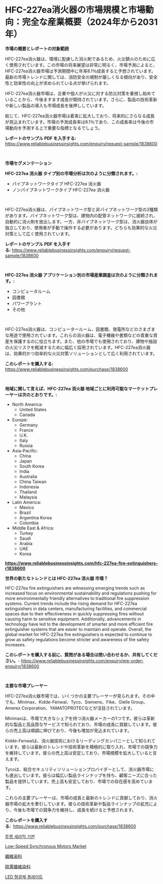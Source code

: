 <p><h1>HFC-227ea消火器の市場規模と市場動向：完全な産業概要（2024年から2031年）</h1></p><p><strong>市場の概要とレポートの対象範囲</strong></p>
<p><p>HFC-227ea消火器は、環境に配慮した消火剤であるため、火災鎮火のために広く使用されています。この市場の将来展望は非常に明るく、市場予測によると、HFC-227ea消火器市場は予測期間中に年率8.1％成長すると予想されています。最新の市場トレンドに関しては、消防安全の規制が厳しくなる傾向があり、安全性と効率性の向上が求められている点が挙げられます。</p><p>HFC-227ea消火器市場は、企業や個人が火災に対する防災対策を重視し始めていることから、今後ますます成長が期待されています。さらに、製品の技術革新や新しい製品の導入も市場成長を後押ししています。</p><p>総じて、HFC-227ea消火器市場は着実に拡大しており、将来的にさらなる成長が見込まれています。市場の予測成長率は8.1％であり、この成長率は今後の市場動向を予測する上で重要な指標となるでしょう。</p></p>
<p><strong>レポートのサンプル PDF を入手する:</strong> <a href="https://www.reliablebusinessinsights.com/enquiry/request-sample/1838600">https://www.reliablebusinessinsights.com/enquiry/request-sample/1838600</a></p>
<p>&nbsp;</p>
<p><strong>市場セグメンテーション</strong></p>
<p><strong>HFC-227ea 消火器 タイプ別の市場分析は次のように分類されます。:</strong></p>
<p><ul><li>パイプネットワークタイプ HFC-227ea 消火器</li><li>ノンパイプネットワークタイプ HFC-227ea 消火器</li></ul></p>
<p>&nbsp;</p>
<p><p>HFC-227ea消火器は、パイプネットワーク型と非パイプネットワーク型の2種類があります。パイプネットワーク型は、建物内の配管ネットワークに接続され、自動的に消火剤を放出します。一方、非パイプネットワーク型は、消火器自体が独立しており、使用者が手動で操作する必要があります。どちらも効果的な火災対策として広く使用されています。</p></p>
<p><strong>レポートのサンプル PDF を入手する:</strong>&nbsp;<a href="https://www.reliablebusinessinsights.com/enquiry/request-sample/1838600">https://www.reliablebusinessinsights.com/enquiry/request-sample/1838600</a></p>
<p>&nbsp;</p>
<p><strong> HFC-227ea 消火器 アプリケーション別の市場産業調査は次のように分類されます。:</strong></p>
<p><ul><li>コンピュータルーム</li><li>図書館</li><li>パワープラント</li><li>その他</li></ul></p>
<p>&nbsp;</p>
<p><p>HFC-227ea消火器は、コンピュータールーム、図書館、発電所などのさまざまな用途で使用されています。これらの消火器は、電子機器や書類などの貴重な資産を保護するのに役立ちます。また、他の市場でも使用されており、建物や施設の火災リスクを軽減するために幅広く採用されています。HFC-227ea消火器は、効果的かつ効率的な火災対策ソリューションとして広く利用されています。</p></p>
<p><strong>このレポートを購入する:</strong>&nbsp; <a href="https://www.reliablebusinessinsights.com/purchase/1838600">https://www.reliablebusinessinsights.com/purchase/1838600</a></p>
<p>&nbsp;</p>
<p><strong>地域に関して言えば、HFC-227ea 消火器 地域ごとに利用可能なマーケットプレーヤーは次のとおりです。:</strong></p>
<p><ul>
    <li>
        North America:
        <ul>
            <li>United States</li>
            <li>Canada</li>
        </ul>
    </li>
    <li>
        Europe:
        <ul>
            <li>Germany</li>
            <li>France</li>
            <li>U.K.</li>
            <li>Italy</li>
            <li>Russia</li>
        </ul>
    </li>
    <li>
        Asia-Pacific:
        <ul>
            <li>China</li>
            <li>Japan</li>
            <li>South Korea</li>
            <li>India</li>
            <li>Australia</li>
            <li>China Taiwan</li>
            <li>Indonesia</li>
            <li>Thailand</li>
            <li>Malaysia</li>
        </ul>
    </li>
    <li>
        Latin America:
        <ul>
            <li>Mexico</li>
            <li>Brazil</li>
            <li>Argentina Korea</li>
            <li>Colombia</li>
        </ul>
    </li>
    <li>
        Middle East & Africa:
        <ul>
            <li>Turkey</li>
            <li>Saudi</li>
            <li>Arabia</li>
            <li>UAE</li>
            <li>Korea</li>
        </ul>
    </li>
    </ul></p>
<p><strong><a href="https://www.reliablebusinessinsights.com/hfc-227ea-fire-extinguishers-r1838600">https://www.reliablebusinessinsights.com/hfc-227ea-fire-extinguishers-r1838600</a></strong>&nbsp;</p>
<p><strong>世界の新たなトレンドとは HFC-227ea 消火器 市場？</strong></p>
<p><p>HFC-227ea fire extinguishers are witnessing emerging trends such as increased focus on environmental sustainability and regulations pushing for more environmentally friendly alternatives to traditional fire suppression systems. Current trends include the rising demand for HFC-227ea extinguishers in data centers, manufacturing facilities, and commercial spaces due to their effectiveness in quickly suppressing fires without causing harm to sensitive equipment. Additionally, advancements in technology have led to the development of smarter and more efficient fire extinguisher systems that are easier to maintain and operate. Overall, the global market for HFC-227ea fire extinguishers is expected to continue to grow as safety regulations become stricter and awareness of fire safety increases.</p></p>
<p><strong>このレポートを購入する前に、質問がある場合は問い合わせるか、共有してください。</strong>- <a href="https://www.reliablebusinessinsights.com/enquiry/pre-order-enquiry/1838600">https://www.reliablebusinessinsights.com/enquiry/pre-order-enquiry/1838600</a></p>
<p>&nbsp;</p>
<p><strong>主要な市場プレーヤー</strong></p>
<p><p>HFC-227ea消火器市場では、いくつかの主要プレーヤーが見られます。その中でも、Minimax、Kidde-Fenwal、Tyco、Siemens、Fike、Gielle Group、Amerex Corporation、YAMATOPROTECなどが注目されています。</p><p>Minimaxは、市場で大きなシェアを持つ消火器メーカーの1つです。彼らは革新的な製品と高品質なサービスで知られており、市場の成長に貢献しています。彼らの売上高は順調に伸びており、今後も増加が見込まれています。</p><p>Kidde-Fenwalは、消火器技術におけるリーディングカンパニーとして知られています。彼らは最新のトレンドや技術革新を積極的に取り入れ、市場での競争力を維持しています。彼らの売上高は安定しており、市場規模を拡大していると言えます。</p><p>Tycoは、総合セキュリティソリューションプロバイダーとして、消火器市場にも進出しています。彼らは幅広い製品ラインナップを持ち、顧客ニーズに合った製品を提供しています。売上高も安定しており、市場での存在感を高めています。</p><p>これらの主要プレーヤーは、市場の成長と最新のトレンドに貢献しており、消火器市場の拡大を牽引しています。彼らの技術革新や製品ラインナップの拡充により、今後も市場での競争力を維持し、成長を続けると予想されます。</p></p>
<p><strong>このレポートを購入する:</strong>&nbsp;&nbsp;<a href="https://www.reliablebusinessinsights.com/purchase/1838600">https://www.reliablebusinessinsights.com/purchase/1838600</a></p>
<p><p><a href="https://github.com/tukangkrupk/Market-Research-Report-List-1/blob/main/350437598330.md">투명 세라믹 기판</a></p><p><a href="https://issuu.com/reportprime-2/docs/low-speed-synchronous-motors-market-size-2030.pptx">Low-Speed Synchronous Motors Market</a></p><p><a href="https://github.com/NovaStamm2023/Market-Research-Report-List-1/blob/main/9540802104828.md">繊維染料</a></p><p><a href="https://github.com/JerelSchulit20231/Market-Research-Report-List-1/blob/main/3564640104829.md">硫黄繊維染料</a></p><p><a href="https://github.com/sarassiksa/Market-Research-Report-List-1/blob/main/374422298331.md">LED 형광체 플레이트</a></p></p>